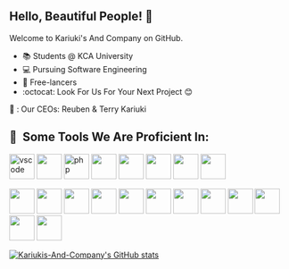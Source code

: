 ## Hello, Beautiful People! :wave:

Welcome to Kariuki's And Company on GitHub.

* :books: Students @ KCA University 
* :computer: Pursuing Software Engineering
* :office: Free-lancers
* :octocat: Look For Us For Your Next Project 😊
  
🐝 : Our CEOs: Reuben & Terry Kariuki

<h2> 🚀 &nbsp;Some Tools We Are Proficient In: </h2>
<p align="left">
<img src="https://cdn.jsdelivr.net/gh/devicons/devicon/icons/vscode/vscode-original.svg" alt="vscode" width="45" height="45"/>
<img src="https://cdn.jsdelivr.net/gh/devicons/devicon/icons/html5/html5-original-wordmark.svg" width="45" height="45"/>
  <img src="https://cdn.jsdelivr.net/gh/devicons/devicon/icons/php/php-original.svg" alt="php" width="45" height="45"/>
  <img src="https://cdn.jsdelivr.net/gh/devicons/devicon/icons/bootstrap/bootstrap-original.svg" width="45" height="45" />
  <img src="https://cdn.jsdelivr.net/gh/devicons/devicon/icons/javascript/javascript-original.svg" width="45" height="45" />
  <img src="https://cdn.jsdelivr.net/gh/devicons/devicon/icons/react/react-original-wordmark.svg" width="45" height="45" />
  <img src="https://cdn.jsdelivr.net/gh/devicons/devicon/icons/angularjs/angularjs-original.svg" width="45" height="45"  />
  <img src="https://cdn.jsdelivr.net/gh/devicons/devicon/icons/nodejs/nodejs-original-wordmark.svg" width="45" height="45" />
</p>
  <p>
<img src="https://cdn.jsdelivr.net/gh/devicons/devicon/icons/java/java-original-wordmark.svg" width="45" height="45" />
<img src="https://cdn.jsdelivr.net/gh/devicons/devicon/icons/android/android-original.svg" width="45" height="45"/>
<img src="https://cdn.jsdelivr.net/gh/devicons/devicon/icons/django/django-plain-wordmark.svg" width="45" height="45" />
  <img src="https://cdn.jsdelivr.net/gh/devicons/devicon/icons/python/python-original-wordmark.svg" width="45" height="45" />
<img src="https://cdn.jsdelivr.net/gh/devicons/devicon/icons/docker/docker-original-wordmark.svg" width="45" height="45" />
<img src="https://cdn.jsdelivr.net/gh/devicons/devicon/icons/flask/flask-original-wordmark.svg" width="45" height="45"/>
<img src="https://cdn.jsdelivr.net/gh/devicons/devicon/icons/googlecloud/googlecloud-original-wordmark.svg" width="45" height="45" />
<img src="https://cdn.jsdelivr.net/gh/devicons/devicon/icons/graphql/graphql-plain-wordmark.svg" width="45" height="45" />
<img src="https://cdn.jsdelivr.net/gh/devicons/devicon/icons/jupyter/jupyter-original-wordmark.svg" width="45" height="45" />
<img src="https://cdn.jsdelivr.net/gh/devicons/devicon/icons/mysql/mysql-original-wordmark.svg" width="45" height="45" />
  <img src="https://cdn.jsdelivr.net/gh/devicons/devicon/icons/postgresql/postgresql-original-wordmark.svg" width="45" height="45" />
  <img src="https://cdn.jsdelivr.net/gh/devicons/devicon/icons/sass/sass-original.svg" width="45" height="45" />
     
</p>

[![Kariukis-And-Company's GitHub stats](https://github-readme-stats.vercel.app/api?username=Kariukis-And-Company)](https://github.com/Kariukis-And-Company/github-readme-stats)
